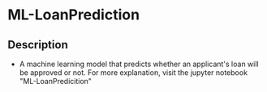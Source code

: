 # ML-LoanPrediction

## Description

* A machine learning model that predicts whether an applicant's loan will be approved or not. For more explanation, visit the jupyter notebook "ML-LoanPredicition"
